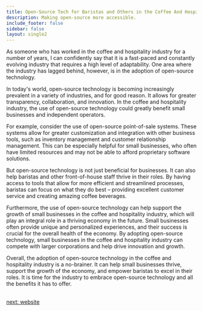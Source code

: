 ```yaml
---
title: Open-Source Tech for Baristas and Others in the Coffee And Hospitality  Industry
description: Making open-source more accessible.
include_footer: false
sidebar: false
layout: single2
---
```


<p>
As someone who has worked in the coffee and hospitality industry for a number of years, I can confidently say that it is a fast-paced and constantly evolving industry that requires a high level of adaptability. One area where the industry has lagged behind, however, is in the adoption of open-source technology.

In today's world, open-source technology is becoming increasingly prevalent in a variety of industries, and for good reason. It allows for greater transparency, collaboration, and innovation. In the coffee and hospitality industry, the use of open-source technology could greatly benefit small businesses and independent operators.

For example, consider the use of open-source point-of-sale systems. These systems allow for greater customization and integration with other business tools, such as inventory management and customer relationship management. This can be especially helpful for small businesses, who often have limited resources and may not be able to afford proprietary software solutions.

But open-source technology is not just beneficial for businesses. It can also help baristas and other front-of-house staff thrive in their roles. By having access to tools that allow for more efficient and streamlined processes, baristas can focus on what they do best – providing excellent customer service and creating amazing coffee beverages.

Furthermore, the use of open-source technology can help support the growth of small businesses in the coffee and hospitality industry, which will play an integral role in a thriving economy in the future. Small businesses often provide unique and personalized experiences, and their success is crucial for the overall health of the economy. By adopting open-source technology, small businesses in the coffee and hospitality industry can compete with larger corporations and help drive innovation and growth.

Overall, the adoption of open-source technology in the coffee and hospitality industry is a no-brainer. It can help small businesses thrive, support the growth of the economy, and empower baristas to excel in their roles. It is time for the industry to embrace open-source technology and all the benefits it has to offer.

<br>
<a href="https://workdojos.com/baristas/website">next: website</a>
<br>
</p>